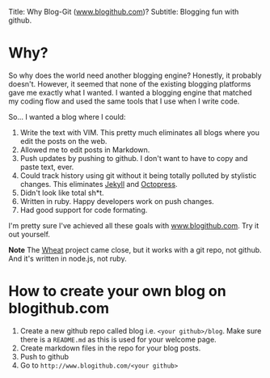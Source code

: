 Title: Why Blog-Git (www.blogithub.com)?
Subtitle: Blogging fun with github.

# Why?

So why does the world need another blogging engine? Honestly, it probably doesn't. However,
it seemed that none of the existing blogging platforms gave me exactly what I wanted. I wanted a
blogging engine that matched my coding flow and used the same tools that I use when I write code.

So... I wanted a blog where I could:

1. Write the text with VIM. This pretty much eliminates all blogs where you edit the posts on the
   web.
2. Allowed me to edit posts in Markdown.
2. Push updates by pushing to github. I don't want to have to copy and paste text, ever.
3. Could track history using git without it being totally polluted by stylistic changes. This
   eliminates [Jekyll][1] and [Octopress][2].
3. Didn't look like total sh\*t.
4. Written in ruby. Happy developers work on push changes.
5. Had good support for code formating.

I'm pretty sure I've achieved all these goals with www.blogithub.com. Try it out yourself.

**Note** The [Wheat][3] project came close, but it works with a git repo, not github. And it's
written in node.js, not ruby.

# How to create your own blog on blogithub.com

1. Create a new github repo called blog i.e. `<your github>/blog`. Make sure there is a `README.md` as this is used for your
   welcome page.
2. Create markdown files in the repo for your blog posts.
3. Push to github
4. Go to `http://www.blogithub.com/<your github>`

[1]:http://jekyllrb.com/
[2]:http://octopress.org/
[3]:https://github.com/creationix/wheat
[4]:https://github.com/bguest/blog_git
